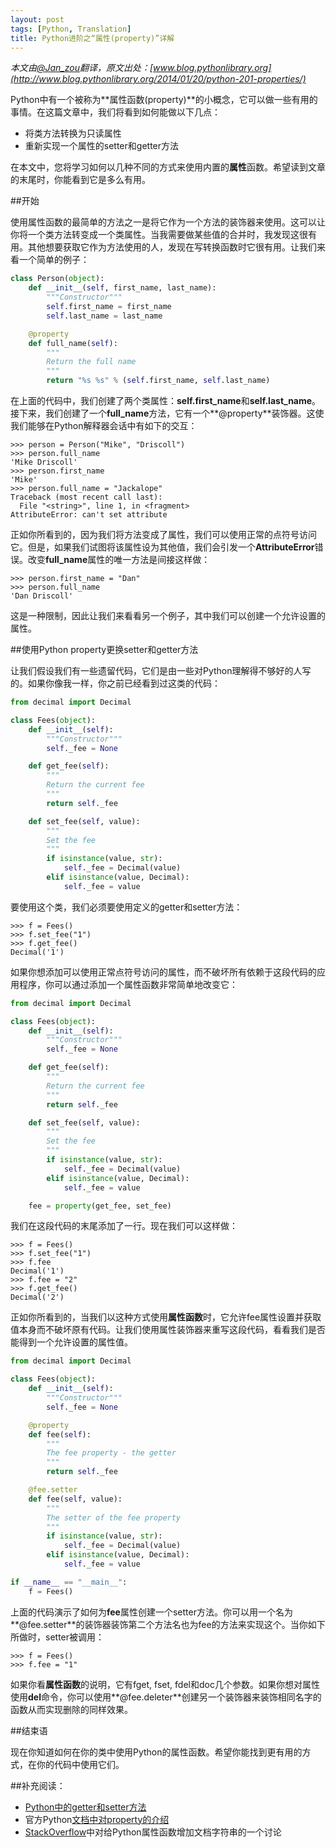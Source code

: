 ```yaml
---
layout: post
tags: [Python, Translation]
title: Python进阶之“属性(property)”详解
---
```


*本文由[@Jan_zou](http://blog.jobbole.com/author/janzou/)翻译，原文出处：[www.blog.pythonlibrary.org](http://www.blog.pythonlibrary.org/2014/01/20/python-201-properties/)*

Python中有一个被称为**属性函数(property)**的小概念，它可以做一些有用的事情。在这篇文章中，我们将看到如何能做以下几点：

+ 将类方法转换为只读属性
+ 重新实现一个属性的setter和getter方法

在本文中，您将学习如何以几种不同的方式来使用内置的**属性**函数。希望读到文章的末尾时，你能看到它是多么有用。


##开始

使用属性函数的最简单的方法之一是将它作为一个方法的装饰器来使用。这可以让你将一个类方法转变成一个类属性。当我需要做某些值的合并时，我发现这很有用。其他想要获取它作为方法使用的人，发现在写转换函数时它很有用。让我们来看一个简单的例子：

```python
class Person(object):
    def __init__(self, first_name, last_name):
        """Constructor"""
        self.first_name = first_name
        self.last_name = last_name

    @property
    def full_name(self):
        """
        Return the full name
        """
        return "%s %s" % (self.first_name, self.last_name)
```

在上面的代码中，我们创建了两个类属性：**self.first_name**和**self.last_name**。接下来，我们创建了一个**full_name**方法，它有一个**@property**装饰器。这使我们能够在Python解释器会话中有如下的交互：

```
>>> person = Person("Mike", "Driscoll")
>>> person.full_name
'Mike Driscoll'
>>> person.first_name
'Mike'
>>> person.full_name = "Jackalope"
Traceback (most recent call last):
  File "<string>", line 1, in <fragment>
AttributeError: can't set attribute
```

正如你所看到的，因为我们将方法变成了属性，我们可以使用正常的点符号访问它。但是，如果我们试图将该属性设为其他值，我们会引发一个**AttributeError**错误。改变**full_name**属性的唯一方法是间接这样做：

```
>>> person.first_name = "Dan"
>>> person.full_name
'Dan Driscoll'
```

这是一种限制，因此让我们来看看另一个例子，其中我们可以创建一个允许设置的属性。


##使用Python property更换setter和getter方法

让我们假设我们有一些遗留代码，它们是由一些对Python理解得不够好的人写的。如果你像我一样，你之前已经看到过这类的代码：

```python
from decimal import Decimal

class Fees(object):
    def __init__(self):
        """Constructor"""
        self._fee = None

    def get_fee(self):
        """
        Return the current fee
        """
        return self._fee

    def set_fee(self, value):
        """
        Set the fee
        """
        if isinstance(value, str):
            self._fee = Decimal(value)
        elif isinstance(value, Decimal):
            self._fee = value
```

要使用这个类，我们必须要使用定义的getter和setter方法​​：

```
>>> f = Fees()
>>> f.set_fee("1")
>>> f.get_fee()
Decimal('1')
```

如果你想添加可以使用正常点符号访问的属性，而不破坏所有依赖于这段代码的应用程序，你可以通过添加一个属性函数非常简单地改变它：

```python
from decimal import Decimal

class Fees(object):
    def __init__(self):
        """Constructor"""
        self._fee = None

    def get_fee(self):
        """
        Return the current fee
        """
        return self._fee

    def set_fee(self, value):
        """
        Set the fee
        """
        if isinstance(value, str):
            self._fee = Decimal(value)
        elif isinstance(value, Decimal):
            self._fee = value

    fee = property(get_fee, set_fee)
```

我们在这段代码的末尾添加了一行。现在我们可以这样做：

```
>>> f = Fees()
>>> f.set_fee("1")
>>> f.fee
Decimal('1')
>>> f.fee = "2"
>>> f.get_fee()
Decimal('2')
```

正如你所看到的，当我们以这种方式使用**属性函数**时，它允许fee属性设置并获取值本身而不破坏原有代码。让我们使用属性装饰器来重写这段代码，看看我们是否能得到一个允许设置的属性值。

```python
from decimal import Decimal

class Fees(object):
    def __init__(self):
        """Constructor"""
        self._fee = None

    @property
    def fee(self):
        """
        The fee property - the getter
        """
        return self._fee

    @fee.setter
    def fee(self, value):
        """
        The setter of the fee property
        """
        if isinstance(value, str):
            self._fee = Decimal(value)
        elif isinstance(value, Decimal):
            self._fee = value

if __name__ == "__main__":
    f = Fees()
```

上面的代码演示了如何为**fee**属性创建一个setter方法。你可以用一个名为**@fee.setter**的装饰器装饰第二个方法名也为fee的方法来实现这个。当你如下所做时，setter被调用：

```
>>> f = Fees()
>>> f.fee = "1"
```

如果你看**属性函数**的说明，它有fget, fset, fdel和doc几个参数。如果你想对属性使用**del**命令，你可以使用**@fee.deleter**创建另一个装饰器来装饰相同名字的函数从而实现删除的同样效果。


##结束语

现在你知道如何在你的类中使用Python的属性函数。希望你能找到更有用的方式，在你的代码中使用它们。


##补充阅读：

+ [Python中的getter和setter方法](http://eli.thegreenplace.net/2009/02/06/getters-and-setters-in-python/)
+ 官方Python[文档中对property的介绍](http://docs.python.org/release/2.6/library/functions.html#property)
+ [StackOverflow](https://stackoverflow.com/questions/16025462/what-is-the-right-way-to-put-a-docstring-on-python-property)中对给Python属性函数增加文档字符串的一个讨论
